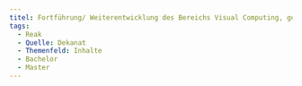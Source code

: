 ```yaml
---
titel: Fortführung/ Weiterentwicklung des Bereichs Visual Computing, gerade des Bereichs Medientechnik und -Produktion wünscht sich CK einen Ausblick/ Prognose im Bereich “Digitale Medien”, die bewusst eher in Richtung “Advanced Media” und weniger in Richtung Film & Fernsehen geht
tags:
  - Reak
  - Quelle: Dekanat
  - Themenfeld: Inhalte
  - Bachelor
  - Master
---
```

